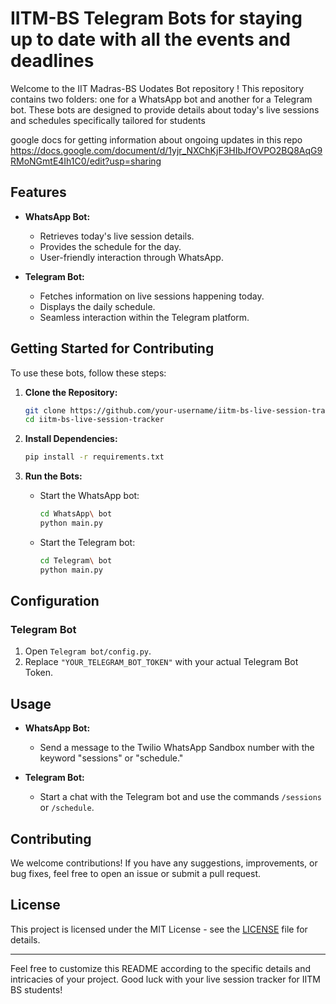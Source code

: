 # IITM-BS Telegram Bots for staying up to date with all the events and deadlines

Welcome to the IIT Madras-BS Uodates Bot repository ! This repository contains two folders: one for a WhatsApp bot and another for a Telegram bot. These bots are designed to provide details about today's live sessions and schedules specifically tailored for students

google docs for getting information about ongoing updates in this repo
https://docs.google.com/document/d/1yjr_NXChKjF3HIbJfOVPO2BQ8AqG9RMoNGmtE4Ih1C0/edit?usp=sharing
## Features

- **WhatsApp Bot:**
  - Retrieves today's live session details.
  - Provides the schedule for the day.
  - User-friendly interaction through WhatsApp.

- **Telegram Bot:**
  - Fetches information on live sessions happening today.
  - Displays the daily schedule.
  - Seamless interaction within the Telegram platform.

## Getting Started for Contributing

To use these bots, follow these steps:

1. **Clone the Repository:**
   ```bash
   git clone https://github.com/your-username/iitm-bs-live-session-tracker.git
   cd iitm-bs-live-session-tracker
   ```

3. **Install Dependencies:**
   ```bash
   pip install -r requirements.txt
   ```

4. **Run the Bots:**
   - Start the WhatsApp bot:
     ```bash
     cd WhatsApp\ bot
     python main.py
     ```
   - Start the Telegram bot:
     ```bash
     cd Telegram\ bot
     python main.py
     ```

## Configuration


### Telegram Bot
1. Open `Telegram bot/config.py`.
2. Replace `"YOUR_TELEGRAM_BOT_TOKEN"` with your actual Telegram Bot Token.

## Usage

- **WhatsApp Bot:**
  - Send a message to the Twilio WhatsApp Sandbox number with the keyword "sessions" or "schedule."

- **Telegram Bot:**
  - Start a chat with the Telegram bot and use the commands `/sessions` or `/schedule`.

## Contributing

We welcome contributions! If you have any suggestions, improvements, or bug fixes, feel free to open an issue or submit a pull request.

## License

This project is licensed under the MIT License - see the [LICENSE](LICENSE) file for details.

---

Feel free to customize this README according to the specific details and intricacies of your project. Good luck with your live session tracker for IITM BS students!
